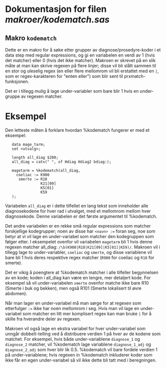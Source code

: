 
# Dokumentasjon for filen *makroer/kodematch.sas*


## Makro `kodematch`

Dette er en makro for å søke etter grupper av diagnose/prosedyre-koder i et data step med regular expressions,
og gi en variabelen en verdi av 1 (hvis det matcher) eller 0 (hvis det ikke matcher). Makroen er skrevet på en
slik måte at man kan skrive regexen på flere linjer; disse vil bli slått sammen til en stor og uleselig regex
(en eller flere mellomrom vil bli erstattet med en `|`, som er regex-karakteren for "enten eller") som blir sent
til prxmatch-funksjonen.

Det er i tillegg mulig å lage under-variabler som bare blir 1 hvis en under-gruppe av regexen matcher.

# Eksempel

Den letteste måten å forklare hvordan %kodematch fungerer er med et eksempel:

```
   data mage_tarm;
   set <utvalg>;

   length all_diag $200;
   all_diag = catx(" ", of Hdiag Hdiag2 bdiag:);

   magetarm = %kodematch(all_diag,
     coeliac := K900
      smerte := R10
                K21[09]
                K5[01]
                K59
   );
```

Variabelen `all_diag` er i dette tilfellet en lang tekst som inneholder alle diagnosekodene for hver rad i utvalget, med et mellomrom
mellom hver diagnosekode. Denne variabelen er det første argumentet til %kodematch.

Det andre variabelen er en rekke små regular expressions som matcher forskjellige kodegrupper; noen av disse har `<navn> :=` foran seg,
noe som betyr at vi vil lage en under-variabel som matcher den kodegruppen som følger etter. I eksempelet ovenfor vil variabelen `magetarm`
bli 1 hvis denne regexen matcher all_diag: `/\b(K900|R10|K21[09]|K5[01]|K59)/`. Makroen vil i tillegg lage to under-variabler, `coeliac` og
`smerte`, og disse variablene vil bare bli 1 hvis deres respektive regex matcher (`R900` for coeliac og `R10` for smerte).

Det er vikig å poengtere at %kodematch matcher i alle tilfeller begynnelsen av en kode; koden i all_diag kan være en lengre, mer detaljert
kode. For eksempel så vil under-variabelen `smerte` ovenfor matche ikke bare R10 (Smerte i buk og bekken), men også R101 (Smerte lokalisert til øvre abdomen).

Når man lager en under-variabel må man sørge for at regexen som etterfulger `:=` ikke har noen mellomrom i seg. Hvis man vil lage en
under-variabel som matcher en litt mer komplisert regex kan man bruke `|` for å skille fra hverandre deler av regexen.

Makroen vil også lage en ekstra variabel for hver under-variabel som unngår dobbelt-telling ved å distribuere verdien 1
på hver av de kodene som matchet. For eksempel, hvis både under-variablene `diagnose_1` og `diagnose_2` matcher, vil %kodematch
lage variablene `diagnose_1_adj` og `diagnose_2_adj` som hver blir lik 0.5. %kodematch vil bare fordele verdien 1 på under-variablene;
hvis regexen in %kodematch inkluderer koder som ikke får en egen under-variabel så vil ikke dette bli tatt med i beregningen.

